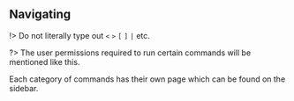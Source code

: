 ## Navigating
!> Do not literally type out `<` `>` `[` `]` `|` etc.

?> The user permissions required to run certain commands will be mentioned like <span class="user-permissions">this</span>.

Each category of commands has their own page which can be found on the sidebar.

